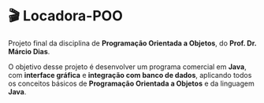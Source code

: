 # 🎬 Locadora-POO

Projeto final da disciplina de **Programação Orientada a Objetos**, do **Prof. Dr. Márcio Dias**.

O objetivo desse projeto é desenvolver um programa comercial em **Java**, com **interface gráfica** e **integração com banco de dados**, 
aplicando todos os conceitos básicos de **Programação Orientada a Objetos** e da linguagem **Java**.
